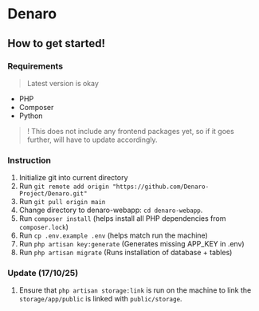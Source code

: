 # Denaro

## How to get started!

### Requirements

> Latest version is okay

- PHP
- Composer
- Python

> ! This does not include any frontend packages yet, so if it goes further, will have to update accordingly.

### Instruction

1. Initialize git into current directory
2. Run `git remote add origin "https://github.com/Denaro-Project/Denaro.git"`
3. Run `git pull origin main`
4. Change directory to denaro-webapp: `cd denaro-webapp`.
5. Run `composer install` (helps install all PHP dependencies from `composer.lock`)
6. Run `cp .env.example .env` (helps match run the machine)
7. Run `php artisan key:generate` (Generates missing APP_KEY in .env)
8. Run `php artisan migrate` (Runs installation of database + tables)

### Update (17/10/25)

1. Ensure that `php artisan storage:link` is run on the machine to link the `storage/app/public` is linked with `public/storage`.
